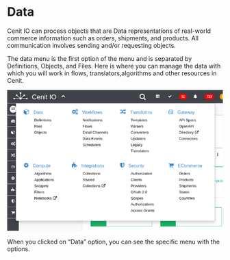 # Data

Cenit IO can process objects that are Data representations of real-world commerce information such as orders, shipments, and products. All communication involves sending and/or requesting objects.

The data menu is the first option of the menu and is separated by Definitions, Objects, and Files. Here is where you can manage the data with which you will work in flows, translators,algorithms and other resources in Cenit.

![Principal Menu](_images/principal_menu.png "Principal Menu")

When you clicked on “Data” option, you can see the specific menu with the options.

